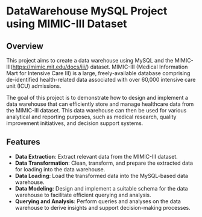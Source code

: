 # DataWarehouse MySQL Project using MIMIC-III Dataset

## Overview

This project aims to create a data warehouse using MySQL and the MIMIC-III(https://mimic.mit.edu/docs/iii/) dataset. MIMIC-III (Medical Information Mart for Intensive Care III) is a large, freely-available database comprising de-identified health-related data associated with over 60,000 intensive care unit (ICU) admissions.

The goal of this project is to demonstrate how to design and implement a data warehouse that can efficiently store and manage healthcare data from the MIMIC-III dataset. This data warehouse can then be used for various analytical and reporting purposes, such as medical research, quality improvement initiatives, and decision support systems.

## Features

- **Data Extraction**: Extract relevant data from the MIMIC-III dataset.
- **Data Transformation**: Clean, transform, and prepare the extracted data for loading into the data warehouse.
- **Data Loading**: Load the transformed data into the MySQL-based data warehouse.
- **Data Modeling**: Design and implement a suitable schema for the data warehouse to facilitate efficient querying and analysis.
- **Querying and Analysis**: Perform queries and analyses on the data warehouse to derive insights and support decision-making processes.
